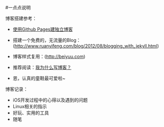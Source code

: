 #一点点说明

博客搭建参考：
* [使用Github Pages建独立博客](http://beiyuu.com/github-pages/)
* 搭建一个免费的，无流量的Blog：(http://www.ruanyifeng.com/blog/2012/08/blogging_with_jekyll.html)

* 博客样式复用：(http://beiyuu.com)
* 推荐阅读：[我为什么写博客？](http://beiyuu.com/why-blog/)
* 恩，认真的童鞋最可爱啦~

博客记录：
* iOS开发过程中的心得以及遇到的问题
* Linux相关的指示
* 好玩、实用的工具
* 随笔

